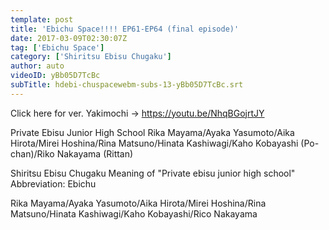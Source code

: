 ```yaml
---
template: post
title: 'Ebichu Space!!!! EP61-EP64 (final episode)'
date: 2017-03-09T02:30:07Z
tag: ['Ebichu Space']
category: ['Shiritsu Ebisu Chugaku']
author: auto 
videoID: yBb05D7TcBc
subTitle: hdebi-chuspacewebm-subs-13-yBb05D7TcBc.srt
---
```

Click here for ver. Yakimochi → https://youtu.be/NhqBGojrtJY

Private Ebisu Junior High School
Rika Mayama/Ayaka Yasumoto/Aika Hirota/Mirei Hoshina/Rina Matsuno/Hinata Kashiwagi/Kaho Kobayashi (Po-chan)/Riko Nakayama (Rittan)

Shiritsu Ebisu Chugaku
Meaning of "Private ebisu junior high school"
Abbreviation: Ebichu

Rika Mayama/Ayaka Yasumoto/Aika Hirota/Mirei Hoshina/Rina Matsuno/Hinata Kashiwagi/Kaho Kobayashi/Rico Nakayama
